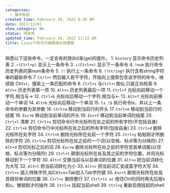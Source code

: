```yaml
---
categories:
  - 操作系统
created_time: February 19, 2022 9:30 AM
date: 2017/11/01
show_category: No
status: 待发布
updated_time: February 19, 2022 11:12 AM
title: Linux下命令行编辑相关快捷键
---
```



熟悉以下这些命令，一定会有的效(bi)率(ge)的提升。  1. `history` 显示命令历史列表 2. `↑(Ctrl+p)` 显示上一条命令 3. `↓(Ctrl+n)` 显示下一条命令 4. `!num` 执行命令历史列表的第num条命令 5. `!!` 执行上一条命令 6. `!?string?` 执行含有string字符串的最新命令 7. `Ctrl+r` 然后输入若干字符，开始向上搜索包含该字符的命令，继续按 Ctrl+r，搜索上一条匹配的命令 8. `Ctrl+s` 与`Ctrl+r`类似,只是正向检索 9. `Alt+<` 历史列表第一项 10. `Alt+>` 历史列表最后一项 11. `Ctrl+f` 光标向前移动一个字符,相当与-> 12. `Ctrl+b` 光标向后移动一个字符,相当与<- 13. `Alt+f` 光标向前移动一个单词 14. `Alt+b` 光标向后移动一个单词 15. `ls !$` 执行命令ls，并以上一条命令的参数为其参数 16. `Ctrl+a` 移动到当前行的开头 17. `Ctrl+e` 移动到当前行的结尾 18. `Esc+b` 移动到当前单词的开头 19. `Esc+f` 移动到当前单词的结尾 20. `Ctrl+l` 清屏 21. `Ctrl+u` 剪切命令行中光标所在处之前的所有字符(不包括自身) 22. `Ctrl+k` 剪切命令行中光标所在处之后的所有字符(包括自身) 23. `Ctrl+d` 删除光标所在处字符 24. `Ctrl+h` 删除光标所在处前一个字符 25. `Ctrl+y` 粘贴刚才所删除的字符 26. `Ctrl+w` 剪切光标所在处之前的一个词(以空格、标点等为分隔符) 27. `Alt+d` 剪切光标之后的词 28. `Esc+w` 删除光标所在处之前的字符至其单词尾(以空格、标点等为分隔符) 29. `Ctrl+t` 颠倒光标所在处及其之前的字符位置，并将光标移动到下一个字符 30. `Alt+t` 交换当前与以前单词的位置 31. `Alt+u` 把当前词转化为大写 32. `Alt+l` 把当前词转化为小 33. `Alt+c` 把当前词汇变成首字符大写 34. `Ctrl+v` 插入特殊字符,如Ctrl+v+Tab加入Tab字符键 35. `Esc+t` 颠倒光标所在处及其相邻单词的位置 36. `Ctrl+c` 删除整行 37. `Ctrl+(x u)` 按住Ctrl的同时再先后按x和u，撤销刚才的操作 38. `Ctrl+s` 挂起当前shell 39. `Ctrl+q` 重新启用挂起的shell